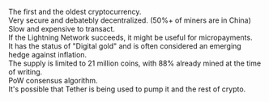 The first and the oldest cryptocurrency.<br>
Very secure and debatebly decentralized. (50%+ of miners are in China)<br>
Slow and expensive to transact.<br>
If the Lightning Network succeeds, it might be useful for micropayments.<br>
It has the status of "Digital gold" and is often considered an emerging hedge against inflation.<br>
The supply is limited to 21 million coins, with 88% already mined at the time of writing.<br>
PoW consensus algorithm.<br>
It's possible that Tether is being used to pump it and the rest of crypto.<br>
